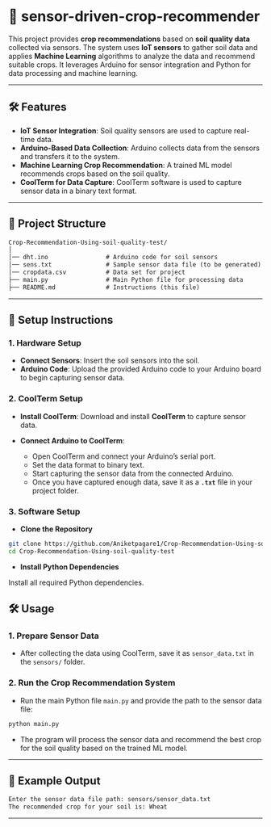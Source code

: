 
# 🌾 sensor-driven-crop-recommender

This project provides **crop recommendations** based on **soil quality data** collected via sensors. The system uses **IoT sensors** to gather soil data and applies **Machine Learning** algorithms to analyze the data and recommend suitable crops. It leverages Arduino for sensor integration and Python for data processing and machine learning.

---

## 🛠️ Features

- **IoT Sensor Integration**: Soil quality sensors are used to capture real-time data.
- **Arduino-Based Data Collection**: Arduino collects data from the sensors and transfers it to the system.
- **Machine Learning Crop Recommendation**: A trained ML model recommends crops based on the soil quality.
- **CoolTerm for Data Capture**: CoolTerm software is used to capture sensor data in a binary text format.
  
---

## 📂 Project Structure

```txt
Crop-Recommendation-Using-soil-quality-test/
│
│── dht.ino                # Arduino code for soil sensors
│── sens.txt               # Sample sensor data file (to be generated)
│── cropdata.csv           # Data set for project
├── main.py                # Main Python file for processing data
├── README.md              # Instructions (this file)
```

---

## 🚀 Setup Instructions

### 1. Hardware Setup

- **Connect Sensors**: Insert the soil sensors into the soil.
- **Arduino Code**: Upload the provided Arduino code to your Arduino board to begin capturing sensor data.

### 2. CoolTerm Setup

- **Install CoolTerm**: Download and install **CoolTerm** to capture sensor data.
  
- **Connect Arduino to CoolTerm**:
  - Open CoolTerm and connect your Arduino’s serial port.
  - Set the data format to binary text.
  - Start capturing the sensor data from the connected Arduino.
  - Once you have captured enough data, save it as a **`.txt`** file in your project folder.

### 3. Software Setup

- **Clone the Repository**

```bash
git clone https://github.com/Aniketpagare1/Crop-Recommendation-Using-soil-quality-test.git
cd Crop-Recommendation-Using-soil-quality-test
```

- **Install Python Dependencies**

Install all required Python dependencies.


## 🛠️ Usage

### 1. Prepare Sensor Data

- After collecting the data using CoolTerm, save it as `sensor_data.txt` in the `sensors/` folder.

### 2. Run the Crop Recommendation System

- Run the main Python file `main.py` and provide the path to the sensor data file:

```bash
python main.py
```

- The program will process the sensor data and recommend the best crop for the soil quality based on the trained ML model.

---

## 🧪 Example Output

```txt
Enter the sensor data file path: sensors/sensor_data.txt
The recommended crop for your soil is: Wheat
```

---
